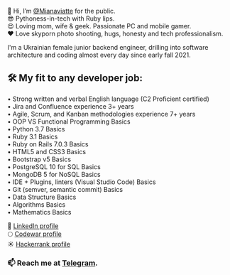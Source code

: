 👋 Hi, I’m [@Mianaviatte](https://www.instagram.com/mianaviatte/) for the public.  
😎 Pythoness-in-tech with Ruby lips.  
😍 Loving mom, wife & geek. Passionate PC and mobile gamer.  
❤️ Love skyporn photo shooting, hugs, honesty and tech professionalism.  

I'm a Ukrainian female junior backend engineer, drilling into software architecture and coding almost every day since early fall 2021. 

## 🛠 My fit to any developer job:  

• Strong written and verbal English language (C2 Proficient certified)  
• Jira and Confluence experience 3+ years  
• Agile, Scrum, and Kanban methodologies experience 7+ years  
• OOP VS Functional Programming Basics  
• Python 3.7 Basics  
• Ruby 3.1 Basics  
• Ruby on Rails 7.0.3 Basics  
• HTML5 and CSS3 Basics  
• Bootstrap v5 Basics  
• PostgreSQL 10 for SQL Basics  
• MongoDB 5 for NoSQL Basics  
• IDE + Plugins, linters (Visual Studio Code) Basics  
• Git (semver, semantic commit) Basics  
• Data Structure Basics  
• Algorithms Basics  
• Mathematics Basics  

🔮 [LinkedIn profile](https://www.linkedin.com/in/mianaviatte/)  
🌕 [Codewar profile](https://www.codewars.com/users/Mianaviatte)  
☀️ [Hackerrank profile](https://www.hackerrank.com/mianaviatte)  

### 📫 Reach me at [Telegram](https://t.me/Mianaviatte).  


<!---
Mianaviatte/Mianaviatte is a ✨ special ✨ repository because its `README.md` (this file) appears on your GitHub profile.
You can click the Preview link to take a look at your changes.
--->
